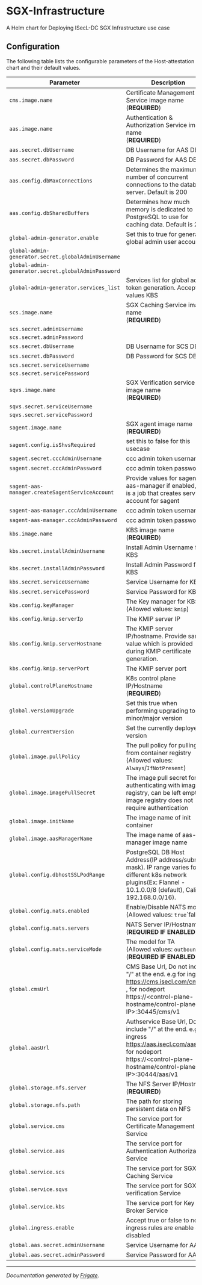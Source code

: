 
SGX-Infrastructure
===========

A Helm chart for Deploying ISecL-DC SGX Infrastructure use case


## Configuration

The following table lists the configurable parameters of the Host-attestation chart and their default values.

| Parameter                | Description             | Default        |
| ------------------------ | ----------------------- | -------------- |
| `cms.image.name` | Certificate Management Service image name<br> (**REQUIRED**) | `"<user input>"` |
| `aas.image.name` | Authentication & Authorization Service image name<br> (**REQUIRED**) | `"<user input>"` |
| `aas.secret.dbUsername` | DB Username for AAS DB | `null` |
| `aas.secret.dbPassword` | DB Password for AAS DB | `null` |
| `aas.config.dbMaxConnections` | Determines the maximum number of concurrent connections to the database server. Default is 200 | `200` |
| `aas.config.dbSharedBuffers` | Determines how much memory is dedicated to PostgreSQL to use for caching data. Default is 2GB | `"2GB"` |
| `global-admin-generator.enable` | Set this to true for generating global admin user account | `false` |
| `global-admin-generator.secret.globalAdminUsername` |  | `null` |
| `global-admin-generator.secret.globalAdminPassword` |  | `null` |
| `global-admin-generator.services_list` | Services list for global admin token generation. Accepted values KBS | `["KBS"]` |
| `scs.image.name` | SGX Caching Service image name<br> (**REQUIRED**) | `"<user input>"` |
| `scs.secret.adminUsername` |  | `null` |
| `scs.secret.adminPassword` |  | `null` |
| `scs.secret.dbUsername` | DB Username for SCS DB | `null` |
| `scs.secret.dbPassword` | DB Password for SCS DB | `null` |
| `scs.secret.serviceUsername` |  | `null` |
| `scs.secret.servicePassword` |  | `null` |
| `sqvs.image.name` | SGX Verification service image name<br> (**REQUIRED**) | `"<user input>"` |
| `sqvs.secret.serviceUsername` |  | `null` |
| `sqvs.secret.servicePassword` |  | `null` |
| `sagent.image.name` | SGX agent image name<br> (**REQUIRED**) | `"<user input>"` |
| `sagent.config.isShvsRequired` | set this to false for this usecase | `"false"` |
| `sagent.secret.cccAdminUsername` | ccc admin token username | `null` |
| `sagent.secret.cccAdminPassword` | ccc admin token password | `null` |
| `sagent-aas-manager.createSagentServiceAccount` | Provide values for sagent-aas-manager if enabled, this is a job that creates service account for sagent | `"<user input>"` |
| `sagent-aas-manager.cccAdminUsername` | ccc admin token username | `null` |
| `sagent-aas-manager.cccAdminPassword` | ccc admin token password | `null` |
| `kbs.image.name` | KBS image name<br> (**REQUIRED**) | `"<user input>"` |
| `kbs.secret.installAdminUsername` | Install Admin Username for KBS | `null` |
| `kbs.secret.installAdminPassword` | Install Admin Password for KBS | `null` |
| `kbs.secret.serviceUsername` | Service Username for KBS | `null` |
| `kbs.secret.servicePassword` | Service Password for KBS | `null` |
| `kbs.config.keyManager` | The Key manager for KBS (Allowed values: `kmip`) | `"kmip"` |
| `kbs.config.kmip.serverIp` | The KMIP server IP | `"<user input>"` |
| `kbs.config.kmip.serverHostname` | The KMIP server IP/hostname. Provide same value which is provided during KMIP certificate generation. | `"<user input>"` |
| `kbs.config.kmip.serverPort` | The KMIP server port | `"<user input>"` |
| `global.controlPlaneHostname` | K8s control plane IP/Hostname<br> (**REQUIRED**) | `"<user input>"` |
| `global.versionUpgrade` | Set this true when performing upgrading to next minor/major version | `false` |
| `global.currentVersion` | Set the currently deployed version | `null` |
| `global.image.pullPolicy` | The pull policy for pulling from container registry (Allowed values: `Always`/`IfNotPresent`) | `"Always"` |
| `global.image.imagePullSecret` | The image pull secret for authenticating with image registry, can be left empty if image registry does not require authentication | `null` |
| `global.image.initName` | The image name of init container | `"<user input>"` |
| `global.image.aasManagerName` | The image name of aas-manager image name | `"<user input>"` |
| `global.config.dbhostSSLPodRange` | PostgreSQL DB Host Address(IP address/subnet-mask). IP range varies for different k8s network plugins(Ex: Flannel - 10.1.0.0/8 (default), Calico - 192.168.0.0/16). | `"10.1.0.0/8"` |
| `global.config.nats.enabled` | Enable/Disable NATS mode<br> (Allowed values: `true`\`false`) | `false` |
| `global.config.nats.servers` | NATS Server IP/Hostname<br> (**REQUIRED IF ENABLED**) | `"<user input>"` |
| `global.config.nats.serviceMode` | The model for TA<br> (Allowed values: `outbound`)<br> (**REQUIRED IF ENABLED**) | `"<user input>"` |
| `global.cmsUrl` | CMS Base Url, Do not include "/" at the end. e.g for ingress https://cms.isecl.com/cms/v2 , for nodeport https://<control-plane-hostname/control-plane-IP>:30445/cms/v1 | `"<user input>"` |
| `global.aasUrl` | Authservice Base Url, Do not include "/" at the end. e.g for ingress https://aas.isecl.com/aas/v1 , for nodeport https://<control-plane-hostname/control-plane-IP>:30444/aas/v1 | `"<user input>"` |
| `global.storage.nfs.server` | The NFS Server IP/Hostname<br> (**REQUIRED**) | `"<user input>"` |
| `global.storage.nfs.path` | The path for storing persistent data on NFS | `"/mnt/nfs_share"` |
| `global.service.cms` | The service port for Certificate Management Service | `30445` |
| `global.service.aas` | The service port for Authentication Authorization Service | `30444` |
| `global.service.scs` | The service port for SGX Caching Service | `30502` |
| `global.service.sqvs` | The service port for SGX verification Service | `30503` |
| `global.service.kbs` | The service port for Key Broker Service | `30448` |
| `global.ingress.enable` | Accept true or false to notify ingress rules are enable or disabled | `false` |
| `global.aas.secret.adminUsername` | Service Username for AAS | `null` |
| `global.aas.secret.adminPassword` | Service Password for AAS | `null` |



---
_Documentation generated by [Frigate](https://frigate.readthedocs.io)._

